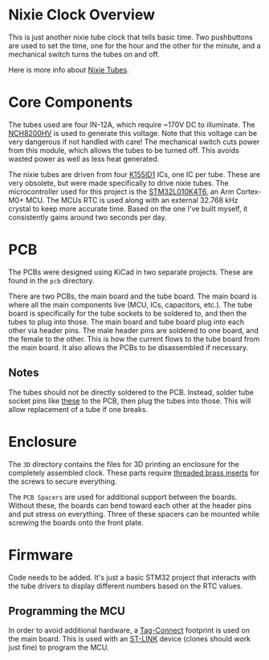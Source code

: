 # Nixie Clock Overview

This is just another nixie tube clock that tells basic time. Two pushbuttons are used to set the time, one for the hour and the other for the minute, and a mechanical switch turns the tubes on and off.

Here is more info about [Nixie Tubes](https://en.wikipedia.org/wiki/Nixie_tube).

# Core Components

The tubes used are four IN-12A, which require ~170V DC to illuminate. The
[NCH8200HV](https://omnixie.com/products/nch8200hv-nixie-hv-power-module)
is used to generate this voltage. Note that this voltage can be very dangerous if not handled with care! The mechanical switch cuts power from this module, which allows the tubes to be turned off. This avoids wasted power as well as less heat generated.

The nixie tubes are driven from four [K155ID1](https://tubehobby.com/datasheets/k155id1.pdf) ICs, one IC per tube. These are very obsolete, but were made specifically to drive nixie tubes. The microcontroller used for this project is the [STM32L010K4T6](https://www.st.com/en/microcontrollers-microprocessors/stm32l010k4.html), an Arm Cortex-M0+ MCU. The MCUs RTC is used along with an external 32.768 kHz crystal to keep more accurate time. Based on the one I've built myself, it consistently gains around two seconds per day.

# PCB

The PCBs were designed using KiCad in two separate projects. These are found in the `pcb` directory.

There are two PCBs, the main board and the tube board. The main board is where all the main components live (MCU, ICs, capacitors, etc.). The tube board is specifically for the tube sockets to be soldered to, and then the tubes to plug into those. The main board and tube board plug into each other via header pins. The male header pins are soldered to one board, and the female to the other. This is how the current flows to the tube board from the main board. It also allows the PCBs to be disassembled if necessary.

## Notes

The tubes should not be directly soldered to the PCB. Instead, solder tube socket pins like
[these](https://www.etsy.com/listing/856456136/gold-plated-nixievfd-tube-socket-pins?click_key=3aa738477236e6aae10748a8f744ee708d0334e3%3A856456136&click_sum=6581c23f&ref=listing-free-shipping-bundle-1)
to the PCB, then plug the tubes into those. This will allow replacement of a tube if one breaks.

# Enclosure

The `3D` directory contains the files for 3D printing an enclosure for the completely assembled clock. These parts require [threaded brass inserts](https://www.amazon.com/gp/product/B07HKT5W7S/ref=ppx_yo_dt_b_asin_title_o04_s00?ie=UTF8&psc=1)
for the screws to secure everything.

The `PCB Spacers` are used for additional support between the boards. Without these, the boards can bend toward each other at the header pins and put stress on everything. Three of these spacers can be mounted while screwing the boards onto the front plate.

# Firmware

Code needs to be added. It's just a basic STM32 project that interacts with the tube drivers to display different numbers based on the RTC values.

## Programming the MCU

In order to avoid additional hardware, a
[Tag-Connect](https://www.tag-connect.com/product/tc2030-idc-6-pin-tag-connect-plug-of-nails-spring-pin-cable-with-legs)
footprint is used on the main board. This is used with an
[ST-LINK](https://www.st.com/en/development-tools/st-link-v2.html)
device (clones should work just fine) to program the MCU.